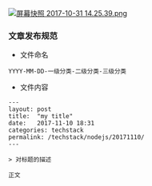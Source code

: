 [![屏幕快照 2017-10-31 14.25.39.png](https://i.loli.net/2017/10/31/59f8178700fb6.png)](https://i.loli.net/2017/10/31/59f8178700fb6.png)

### 文章发布规范
- 文件命名

`YYYY-MM-DD-一级分类-二级分类-三级分类`

- 文件内容

```
---
layout: post
title:  "my title"
date:   2017-11-10 18:31
categories: techstack
permalink: /techstack/nodejs/20171110/
---

> 对标题的描述

正文
```
